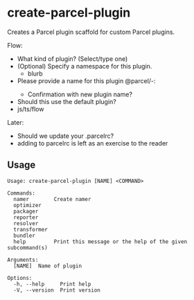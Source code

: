 # create-parcel-plugin

Creates a Parcel plugin scaffold for custom Parcel plugins.

Flow:

- What kind of plugin? (Select/type one)
- (Optional) Specify a namespace for this plugin.
  - blurb
- Please provide a name for this plugin @parcel/<plugin-type>-<your-name>:
  - Confirmation with new plugin name?
- Should this use the default plugin?
- js/ts/flow

Later:

- Should we update your .parcelrc?
- adding to parcelrc is left as an exercise to the reader

## Usage

```
Usage: create-parcel-plugin [NAME] <COMMAND>

Commands:
  namer        Create namer
  optimizer
  packager
  reporter
  resolver
  transformer
  bundler
  help         Print this message or the help of the given subcommand(s)

Arguments:
  [NAME]  Name of plugin

Options:
  -h, --help     Print help
  -V, --version  Print version
```
